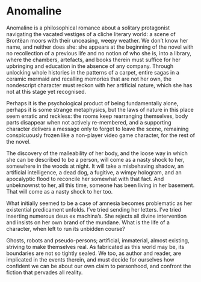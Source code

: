 # Anomaline

Anomaline is a philosophical romance about a solitary protagonist navigating the vacated vestiges of a cliche literary world: a scene of Brontëan moors with their unceasing, weepy weather. We don’t know her name, and neither does she: she appears at the beginning of the novel with no recollection of a previous life and no notion of who she is, into a library, where the chambers, artefacts, and books therein must suffice for her upbringing and education in the absence of any company. Through unlocking whole histories in the patterns of a carpet, entire sagas in a ceramic mermaid and recalling memories that are not her own, the nondescript character must reckon with her artificial nature, which she has not at this stage yet recognised.

Perhaps it is the psychological product of being fundamentally alone, perhaps it is some strange metaphysics, but the laws of nature in this place seem erratic and reckless: the rooms keep rearranging themselves, body parts disappear when not actively re-membered, and a supporting character delivers a message only to forget to leave the scene, remaining conspicuously frozen like a non-player video game character, for the rest of the novel.

The discovery of the malleability of her body, and the loose way in which she can be described to be a person, will come as a nasty shock to her, somewhere in the woods at night. It will take a misbehaving shadow, an artificial intelligence, a dead dog, a fugitive, a wimpy hologram, and an apocalyptic flood to reconcile her somewhat with that fact. And unbeknownst to her, all this time, someone has been living in her basement. That will come as a nasty shock to her too.

What initially seemed to be a case of amnesia becomes problematic as her existential predicament unfolds. I’ve tried sending her letters. I’ve tried inserting numerous deus ex machina’s. She rejects all divine intervention and insists on her own brand of the mundane. What is the life of a character, when left to run its unbidden course?

Ghosts, robots and pseudo-persons; artificial, immaterial, almost existing, striving to make themselves real. As fabricated as this world may be, its boundaries are not so tightly sealed. We too, as author and reader, are implicated in the events therein, and must decide for ourselves how confident we can be about our own claim to personhood, and confront the fiction that pervades all reality.
